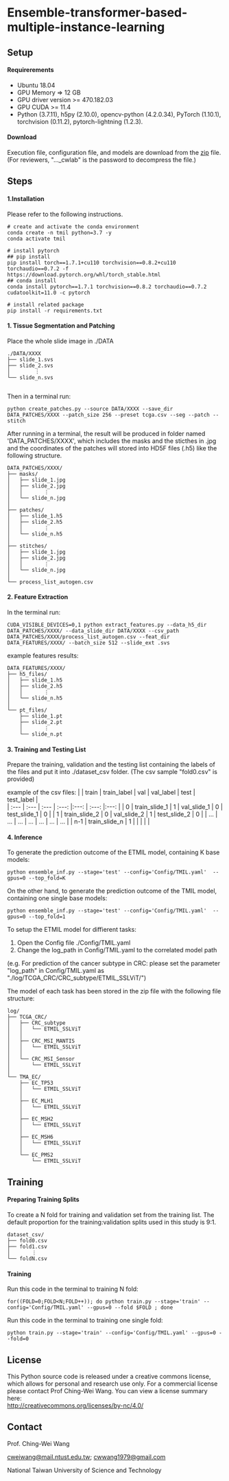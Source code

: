 # Ensemble-transformer-based-multiple-instance-learning

## Setup

#### Requirerements
- Ubuntu 18.04
- GPU Memory => 12 GB
- GPU driver version >= 470.182.03
- GPU CUDA >= 11.4
- Python (3.7.11), h5py (2.10.0), opencv-python (4.2.0.34), PyTorch (1.10.1), torchvision (0.11.2), pytorch-lightning (1.2.3).

#### Download
Execution file, configuration file, and models are download from the [zip](https://drive.google.com/file/d/10QIg1xDrFPWB8bR8DqS2orchcFKlNW5v/view?usp=sharing) file.  (For reviewers, "..._cwlab" is the password to decompress the file.)

## Steps
#### 1.Installation

Please refer to the following instructions.
```
# create and activate the conda environment
conda create -n tmil python=3.7 -y
conda activate tmil

# install pytorch
## pip install
pip install torch==1.7.1+cu110 torchvision==0.8.2+cu110 torchaudio==0.7.2 -f https://download.pytorch.org/whl/torch_stable.html
## conda install
conda install pytorch==1.7.1 torchvision==0.8.2 torchaudio==0.7.2 cudatoolkit=11.0 -c pytorch

# install related package
pip install -r requirements.txt
```

#### 1. Tissue Segmentation and Patching

Place the whole slide image in ./DATA
```
./DATA/XXXX
├── slide_1.svs
├── slide_2.svs
│        ⋮
└── slide_n.svs
  
```

Then in a terminal run:
```
python create_patches.py --source DATA/XXXX --save_dir DATA_PATCHES/XXXX --patch_size 256 --preset tcga.csv --seg --patch --stitch

```

After running in a terminal, the result will be produced in folder named 'DATA_PATCHES/XXXX', which includes the masks and the sticthes in .jpg and the coordinates of the patches will stored into HD5F files (.h5) like the following structure.
```
DATA_PATCHES/XXXX/
├── masks/
│   ├── slide_1.jpg
│   ├── slide_2.jpg
│   │       ⋮
│   └── slide_n.jpg
│
├── patches/
│   ├── slide_1.h5
│   ├── slide_2.h5
│   │       ⋮
│   └── slide_n.h5
│
├── stitches/
│   ├── slide_1.jpg
│   ├── slide_2.jpg
│   │       ⋮
│   └── slide_n.jpg
│
└── process_list_autogen.csv
```


#### 2. Feature Extraction

In the terminal run:
```
CUDA_VISIBLE_DEVICES=0,1 python extract_features.py --data_h5_dir DATA_PATCHES/XXXX/ --data_slide_dir DATA/XXXX --csv_path DATA_PATCHES/XXXX/process_list_autogen.csv --feat_dir DATA_FEATURES/XXXX/ --batch_size 512 --slide_ext .svs

```

example features results:
```
DATA_FEATURES/XXXX/
├── h5_files/
│   ├── slide_1.h5
│   ├── slide_2.h5
│   │       ⋮
│   └── slide_n.h5
│
└── pt_files/
    ├── slide_1.pt
    ├── slide_2.pt
    │       ⋮
    └── slide_n.pt
```

#### 3. Training and Testing List
Prepare the training, validation  and the testing list containing the labels of the files and put it into ./dataset_csv folder. (The csv sample "fold0.csv" is provided)

example of the csv files:
|      | train          | train_label     | val        | val_label | test        | test_label |  
| :--- | :---           |  :---           | :---:      |:---:      | :---:      |:---:      | 
|  0   | train_slide_1        | 1               | val_slide_1    |   0       | test_slide_1    |   0       | 
|  1   | train_slide_2        | 0               | val_slide_2    |   1       | test_slide_2    |   0       |
|  ... | ...            | ...             | ...        | ...       | ...        | ...       |
|  n-1   | train_slide_n        | 1               |     |          |    |          |



#### 4. Inference 

To generate the prediction outcome of the ETMIL model, containing K base models:
```
python ensemble_inf.py --stage='test' --config='Config/TMIL.yaml'  --gpus=0 --top_fold=K
```
On the other hand, to generate the prediction outcome of the TMIL model, containing one single base models:
```
python ensemble_inf.py --stage='test' --config='Config/TMIL.yaml'  --gpus=0 --top_fold=1
```

To setup the ETMIL model for diffierent tasks: 
1. Open the Config file ./Config/TMIL.yaml
2. Change the log_path in Config/TMIL.yaml to the correlated model path
   
(e.g. For prediction of the cancer subtype in CRC: please set the parameter "log_path" in Config/TMIL.yaml as "./log/TCGA_CRC/CRC_subtype/ETMIL_SSLViT/")

The model of each task has been stored in the zip file with the following file structure: 
```
log/
├── TCGA_CRC/
│   ├── CRC_subtype
│   │   └── ETMIL_SSLViT
│   │
│   ├── CRC_MSI_MANTIS 
│   │   └── ETMIL_SSLViT
│   │
│   └── CRC_MSI_Sensor
│       └── ETMIL_SSLViT
│
└── TMA_EC/
    ├── EC_TP53
    │   └── ETMIL_SSLViT
    │
    ├── EC_MLH1
    │   └── ETMIL_SSLViT
    │
    ├── EC_MSH2
    │   └── ETMIL_SSLViT
    │
    ├── EC_MSH6
    │   └── ETMIL_SSLViT
    │
    └── EC_PMS2
        └── ETMIL_SSLViT      
```


## Training
#### Preparing Training Splits

To create a N fold for training and validation set from the training list. The default proportion for the training:validation splits used in this study is 9:1. 
```
dataset_csv/
├── fold0.csv
├── fold1.csv
│       ⋮
└── foldN.csv
```

#### Training

Run this code in the terminal to training N fold:
```
for((FOLD=0;FOLD<N;FOLD++)); do python train.py --stage='train' --config='Config/TMIL.yaml' --gpus=0 --fold $FOLD ; done
```

Run this code in the terminal to training one single fold:
```
python train.py --stage='train' --config='Config/TMIL.yaml' --gpus=0 --fold=0
```


## License
This Python source code is released under a creative commons license, which allows for personal and research use only. For a commercial license please contact Prof Ching-Wei Wang. You can view a license summary here:  
http://creativecommons.org/licenses/by-nc/4.0/


## Contact
Prof. Ching-Wei Wang  
  
cweiwang@mail.ntust.edu.tw; cwwang1979@gmail.com  
  
National Taiwan University of Science and Technology


